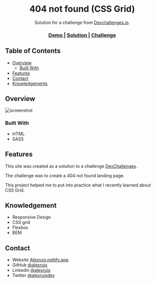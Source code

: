 <!-- Please update value in the {}  -->

<h1 align="center">404 not found (CSS Grid)</h1>

<div align="center">
   Solution for a challenge from  <a href="http://devchallenges.io" target="_blank">Devchallenges.io</a>.
</div>

<div align="center">
  <h3>
    <a href="alexruix.github.io/404-not-found-Devchallenges/">
      Demo
    </a>
    <span> | </span>
    <a href="https://alexruix.github.io/404-not-found-Devchallenges/">
      Solution
    </a>
    <span> | </span>
    <a href="https://devchallenges.io/challenges/wBunSb7FPrIepJZAg0sY">
      Challenge
    </a>
  </h3>
</div>

<!-- TABLE OF CONTENTS -->

## Table of Contents

- [Overview](#overview)
  - [Built With](#built-with)
- [Features](#features)
- [Contact](#contact)
- [Knowledgements](#knowledgement)

<!-- OVERVIEW -->

## Overview

![screenshot](https://github.com/alexruix/404-not-found-Devchallenges/blob/main/screenshot.png)
<!--
Introduce your projects by taking a screenshot or a gif. Try to tell visitors a story about your project by answering:

- Where can I see your demo?
- What was your experience?
- What have you learned/improved?
- Your wisdom? :) -->

### Built With

<!-- This section should list any major frameworks that you built your project using. Here are a few examples.-->
-  HTML
-  SASS

## Features

<!-- List the features of your application or follow the template. Don't share the figma file here :) -->

This site was created as a solution to a challenge [DevChallenges](https://devchallenges.io/challenges/wBunSb7FPrIepJZAg0sY).

 The challenge was to create a 404 not found landing page.

This project helped me to put into practice what I recently learned about CSS Grid.


## Knowledgement

- Responsive Design
- CSS grid
- Flexbox
- BEM


## Contact

- Website [Alexruix.netlify.app](https://alexruix.netlify.app/)
- GitHub [@alexruix](https://github.com/alexruix)
- Linkedin [@alexruix](https://linkedin.com/in/alexruix)
- Twitter [@alexruixdev](https://twitter.com/alexruixdev)
